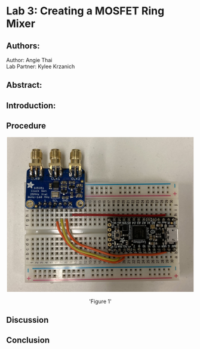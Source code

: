 # Lab 3: Creating a MOSFET Ring Mixer
## Authors:
Author: Angie Thai\
Lab Partner: Kylee Krzanich

## Abstract: 


## Introduction:
## Procedure
<p align="center">
  <img src="https://github.com/angiet642/EE133.github.io/blob/main/Lab2/Lab2_image/IMG_9278.jpg" width="500"> 
  <p align = "center"> 'Figure 1'</p>
</p>

## Discussion


## Conclusion
